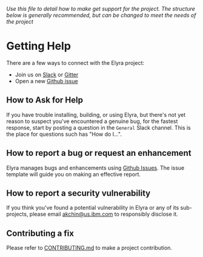 _Use this file to detail how to make get support for the project. The structure below is generally recommended, but can be changed to meet the needs of the project_

# Getting Help

There are a few ways to connect with the Elyra project:

* Join us on [Slack](elyra-ai.slack.com) or [Gitter](https://gitter.im/elyra-ai/community)
* Open a new [Github issue](https://github.com/elyra-ai/elyra/issues)

## How to Ask for Help

If you have trouble installing, building, or using Elyra, but there's not yet reason to suspect you've encountered a genuine bug, for the fastest response,
start by posting a question in the `General` Slack channel. This is the place for questions such has "How do I...".

## How to report a bug or request an enhancement

Elyra manages bugs and enhancements using [Github Issues](https://github.com/elyra-ai/elyra/issues). The issue template will guide you on making an effective report.

## How to report a security vulnerability

If you think you've found a potential vulnerability in Elyra or any of its sub-projects, please
email akchin@us.ibm.com to responsibly disclose it.

## Contributing a fix

Please refer to [CONTRIBUTING.md](CONTRIBUTING.md) to make a project contribution.
